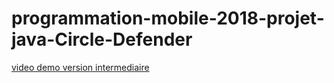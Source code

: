 # programmation-mobile-2018-projet-java-Circle-Defender

[video demo version intermediaire](https://youtu.be/DbjQ8qAlSfE)
